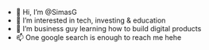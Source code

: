 - 👋 Hi, I’m @SimasG
- 👀 I’m interested in tech, investing & education
- 🌱 I’m business guy learning how to build digital products
- 📫 One google search is enough to reach me hehe

<!---
SimasG/SimasG is a ✨ special ✨ repository because its `README.md` (this file) appears on your GitHub profile.
You can click the Preview link to take a look at your changes.
--->
